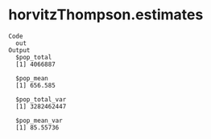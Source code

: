 # horvitzThompson.estimates

    Code
      out
    Output
      $pop_total
      [1] 4066887
      
      $pop_mean
      [1] 656.585
      
      $pop_total_var
      [1] 3282462447
      
      $pop_mean_var
      [1] 85.55736
      

